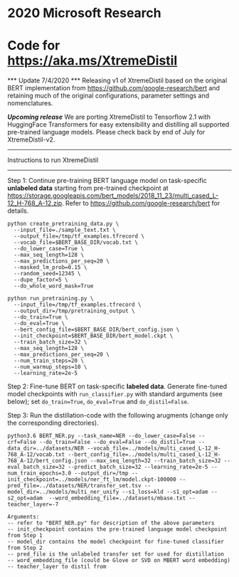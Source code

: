 # 2020 Microsoft Research
# Code for https://aka.ms/XtremeDistil

*** Update 7/4/2020 *** 
Releasing v1 of XtremeDistil based on the original BERT implementation from https://github.com/google-research/bert and retaining much of the original configurations, parameter settings and nomenclatures.

***Upcoming release***
We are porting XtremeDistil to Tensorflow 2.1 with HuggingFace Transformers for easy extensibility and distilling all supported pre-trained language models. Please check back by end of July for XtremeDistil-v2.


************************************************
Instructions to run XtremeDistil
************************************************

Step 1: Continue pre-training BERT language model on task-specific **unlabeled data** starting from pre-trained checkpoint at https://storage.googleapis.com/bert_models/2018_11_23/multi_cased_L-12_H-768_A-12.zip. Refer to https://github.com/google-research/bert for details.

```
python create_pretraining_data.py \
  --input_file=./sample_text.txt \
  --output_file=/tmp/tf_examples.tfrecord \
  --vocab_file=$BERT_BASE_DIR/vocab.txt \
  --do_lower_case=True \
  --max_seq_length=128 \
  --max_predictions_per_seq=20 \
  --masked_lm_prob=0.15 \
  --random_seed=12345 \
  --dupe_factor=5 \
  --do_whole_word_mask=True
```

```
python run_pretraining.py \
  --input_file=/tmp/tf_examples.tfrecord \
  --output_dir=/tmp/pretraining_output \
  --do_train=True \
  --do_eval=True \
  --bert_config_file=$BERT_BASE_DIR/bert_config.json \
  --init_checkpoint=$BERT_BASE_DIR/bert_model.ckpt \
  --train_batch_size=32 \
  --max_seq_length=128 \
  --max_predictions_per_seq=20 \
  --num_train_steps=20 \
  --num_warmup_steps=10 \
  --learning_rate=2e-5
```

Step 2: Fine-tune BERT on task-specific **labeled data**. Generate fine-tuned model checkpoints with `run_classifier.py` with standard arguments (see below); set `do_train=True`, `do_eval=True` and `do_distil=False`.

Step 3: Run the distillation-code with the following arugments (change only the corresponding directories). 

```
python3.6 BERT_NER.py --task_name=NER --do_lower_case=False --crf=False --do_train=False --do_eval=False --do_distil=True --data_dir=../datasets/NER --vocab_file=../models/multi_cased_L-12_H-768_A-12/vocab.txt --bert_config_file=../models/multi_cased_L-12_H-768_A-12/bert_config.json --max_seq_length=32 --train_batch_size=32 --eval_batch_size=32 --predict_batch_size=32 --learning_rate=2e-5 --num_train_epochs=3.0 --output_dir=/tmp --init_checkpoint=../models/ner_ft_lm/model.ckpt-100000 --pred_file=../datasets/NER/transfer_set.tsv --model_dir=../models/multi_ner_unify --s1_loss=kld --s1_opt=adam --s2_opt=adam  --word_embedding_file=../datasets/mbase.txt --teacher_layer=-7

```
```
Arguments:
-- refer to "BERT_NER.py" for description of the above parameters
-- init_checkpoint contains the pre-trained language model checkpoint from Step 1
-- model_dir contains the model checkpoint for fine-tuned classifier from Step 2
-- pred_file is the unlabeled transfer set for used for distillation
-- word_embedding_file (could be Glove or SVD on MBERT word embedding)
-- teacher_layer to distil from
```
